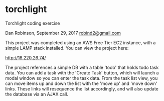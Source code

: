 # torchlight
Torchlight coding exercise

Dan Robinson, September 29, 2017
robind2@gmail.com

This project was completed using an AWS Free Tier EC2 instance, with a simple LAMP stack installed. You can view the project here: 

http://18.220.26.74/

The project references a simple DB with a table 'todo' that holds todo task data. You can add a task with the 'Create Task' button, which will launch a modal window so you can enter the task data. From the task list view, you can move items up and down the list with the 'move up' and 'move down' links. These links will resequence the list accordingly, and will also update the database via an AJAX call. 
